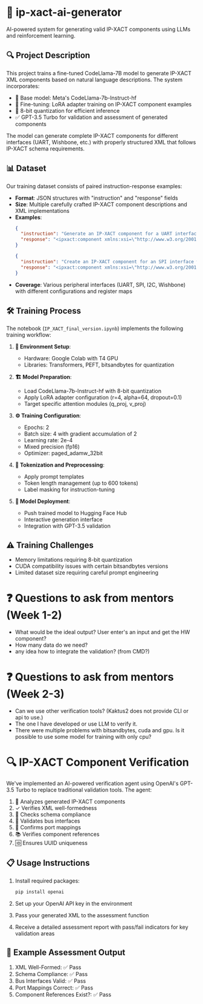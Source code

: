 # 🧩 ip-xact-ai-generator
AI-powered system for generating valid IP-XACT components using LLMs and reinforcement learning.

## 🔍 Project Description
This project trains a fine-tuned CodeLlama-7B model to generate IP-XACT XML components based on natural language descriptions. The system incorporates:

- 🧠 Base model: Meta's CodeLlama-7b-Instruct-hf
- 🔄 Fine-tuning: LoRA adapter training on IP-XACT component examples
- 🔹 8-bit quantization for efficient inference
- ✅ GPT-3.5 Turbo for validation and assessment of generated components

The model can generate complete IP-XACT components for different interfaces (UART, Wishbone, etc.) with properly structured XML that follows IP-XACT schema requirements.

## 📊 Dataset
Our training dataset consists of paired instruction-response examples:
- **Format**: JSON structures with "instruction" and "response" fields
- **Size**: Multiple carefully crafted IP-XACT component descriptions and XML implementations
- **Examples**:
  ```json
  {
    "instruction": "Generate an IP-XACT component for a UART interface including registers for baud rate, control, status, and data.",
    "response": "<ipxact:component xmlns:xsi=\"http://www.w3.org/2001/XMLSchema-instance\"...>...</ipxact:component>"
  }
  
  {
    "instruction": "Create an IP-XACT component for an SPI interface with master mode, supporting 4-wire configuration with clock, MOSI, MISO, and chip select signals.",
    "response": "<ipxact:component xmlns:xsi=\"http://www.w3.org/2001/XMLSchema-instance\" xmlns:ipxact=\"http://www.accellera.org/XMLSchema/IPXACT/1685-2014\"...><ipxact:vendor>example.org</ipxact:vendor><ipxact:library>spi</ipxact:library><ipxact:name>spi_master</ipxact:name>...</ipxact:component>"
  }
  ```
- **Coverage**: Various peripheral interfaces (UART, SPI, I2C, Wishbone) with different configurations and register maps

## 🛠️ Training Process
The notebook (`IP_XACT_final_version.ipynb`) implements the following training workflow:

1. **🔌 Environment Setup**:
   - Hardware: Google Colab with T4 GPU
   - Libraries: Transformers, PEFT, bitsandbytes for quantization

2. **🏗️ Model Preparation**:
   - Load CodeLlama-7b-Instruct-hf with 8-bit quantization
   - Apply LoRA adapter configuration (r=4, alpha=64, dropout=0.1)
   - Target specific attention modules (q_proj, v_proj)

3. **⚙️ Training Configuration**:
   - Epochs: 2
   - Batch size: 4 with gradient accumulation of 2
   - Learning rate: 2e-4
   - Mixed precision (fp16)
   - Optimizer: paged_adamw_32bit

4. **🔄 Tokenization and Preprocessing**:
   - Apply prompt templates
   - Token length management (up to 600 tokens)
   - Label masking for instruction-tuning

5. **🚀 Model Deployment**:
   - Push trained model to Hugging Face Hub
   - Interactive generation interface
   - Integration with GPT-3.5 validation

## ⚠️ Training Challenges
- Memory limitations requiring 8-bit quantization
- CUDA compatibility issues with certain bitsandbytes versions
- Limited dataset size requiring careful prompt engineering

# ❓ Questions to ask from mentors (Week 1-2)
- What would be the ideal output? User enter's an input and get the HW component?
- How many data do we need?
- any idea how to integrate the validation? (from CMD?)

# ❓ Questions to ask from mentors (Week 2-3)
- Can we use other verification tools? (Kaktus2 does not provide CLI or api to use.)
- The one I have developed or use LLM to verify it.
- There were multiple problems with bitsandbytes, cuda and gpu. Is it possible to use some model for training with only cpu?

# 🔍 IP-XACT Component Verification
We've implemented an AI-powered verification agent using OpenAI's GPT-3.5 Turbo to replace traditional validation tools. The agent:

1. 🔎 Analyzes generated IP-XACT components
2. ✓ Verifies XML well-formedness 
3. 📐 Checks schema compliance
4. 🔄 Validates bus interfaces
5. 🔗 Confirms port mappings
6. 📚 Verifies component references
7. 🆔 Ensures UUID uniqueness

## 📋 Usage Instructions
1. Install required packages:
   ```bash
   pip install openai
   ```

2. Set up your OpenAI API key in the environment
3. Pass your generated XML to the assessment function
4. Receive a detailed assessment report with pass/fail indicators for key validation areas

## 📝 Example Assessment Output
1. XML Well-Formed: ✅ Pass
2. Schema Compliance: ✅ Pass
3. Bus Interfaces Valid: ✅ Pass
4. Port Mappings Correct: ✅ Pass
5. Component References Exist?: ✅ Pass
